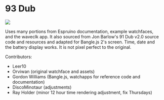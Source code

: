 # 93 Dub

![](screenshot.png)

Uses many portions from Espruino documentation, example watchfaces, and the waveclk app. It also sourced from Jon Barlow's 91 Dub v2.0 source code and resources and adapted for Bangle.js 2's screen. Time, date and the battery display works. It is not pixel perfect to the original.

Contributors:

- Leer10
- Orviwan (original watchface and assets)
- Gordon Williams (Bangle.js, watchapps for reference code and documentation)
- DiscoMinotaur (adjustments)
- Ray Holder (minor 12 hour time rendering adjustment, fix Thursdays)
